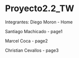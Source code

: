 # Proyecto2.2_TW
Integrantes:
Diego Moron - Home

Santiago Machicado - page1

Marcel Coca - page2

Christian Cevallos - page3
